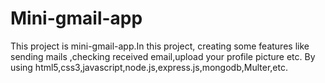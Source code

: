 # Mini-gmail-app
This project is mini-gmail-app.In this project, creating some features like sending mails ,checking received email,upload your profile picture etc.
By using html5,css3,javascript,node.js,express.js,mongodb,Multer,etc.
